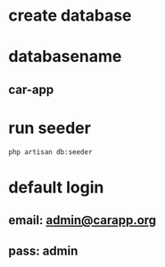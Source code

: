 # create database
# databasename
## car-app

# run seeder
`php artisan db:seeder`

# default login
## email: admin@carapp.org
## pass: admin

